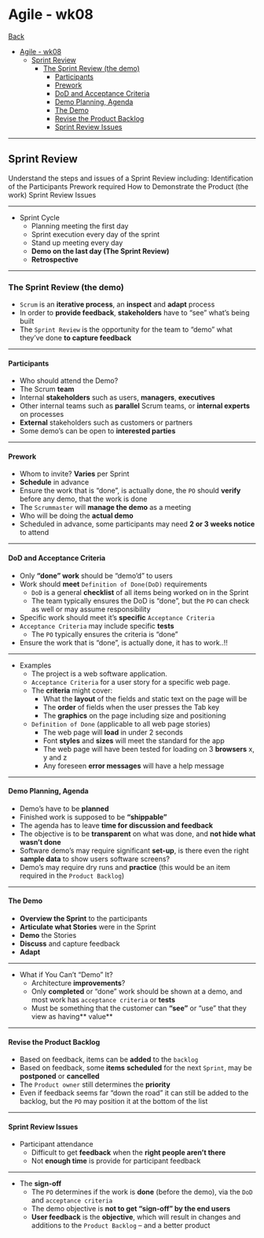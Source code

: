 # Agile - wk08

[Back](../agile.md)

- [Agile - wk08](#agile---wk08)
  - [Sprint Review](#sprint-review)
    - [The Sprint Review (the demo)](#the-sprint-review-the-demo)
      - [Participants](#participants)
      - [Prework](#prework)
      - [DoD and Acceptance Criteria](#dod-and-acceptance-criteria)
      - [Demo Planning, Agenda](#demo-planning-agenda)
      - [The Demo](#the-demo)
      - [Revise the Product Backlog](#revise-the-product-backlog)
      - [Sprint Review Issues](#sprint-review-issues)

---

## Sprint Review

Understand the steps and issues of a Sprint Review including:
Identification of the Participants
Prework required
How to Demonstrate the Product (the work)
Sprint Review Issues

---

- Sprint Cycle
  - Planning meeting the first day
  - Sprint execution every day of the sprint
  - Stand up meeting every day
  - **Demo on the last day (The Sprint Review)**
  - **Retrospective**

---

### The Sprint Review (the demo)

- `Scrum` is an **iterative process**, an **inspect** and **adapt** process
- In order to **provide feedback**, **stakeholders** have to “see” what’s being built
- The `Sprint Review` is the opportunity for the team to “demo” what they’ve done **to capture feedback**

---

#### Participants

- Who should attend the Demo?
- The Scrum **team**
- Internal **stakeholders** such as users, **managers**, **executives**
- Other internal teams such as **parallel** Scrum teams, or **internal experts** on processes
- **External** stakeholders such as customers or partners
- Some demo’s can be open to **interested parties**

---

#### Prework

- Whom to invite? **Varies** per Sprint
- **Schedule** in advance
- Ensure the work that is “done”, is actually done, the `PO` should **verify** before any demo, that the work is done
- The `Scrummaster` will **manage the demo** as a meeting
- Who will be doing the **actual demo**
- Scheduled in advance, some participants may need **2 or 3 weeks notice** to attend

---

#### DoD and Acceptance Criteria

- Only **“done” work** should be “demo’d” to users
- Work should **meet** `Definition of Done(DoD)` requirements
  - `DoD` is a general **checklist** of all items being worked on in the Sprint
  - The team typically ensures the DoD is “done”, but the `PO` can check as well or may assume responsibility
- Specific work should meet it’s **specific** `Acceptance Criteria`
- `Acceptance Criteria` may include specific **tests**
  - The `PO` typically ensures the criteria is “done”
- Ensure the work that is “done”, is actually done, it has to work..!!

---

- Examples
  - The project is a web software application.
  - `Acceptance Criteria` for a user story for a specific web page.
  - The **criteria** might cover:
    - What the **layout** of the fields and static text on the page will be
    - The **order** of fields when the user presses the Tab key
    - The **graphics** on the page including size and positioning
  - `Definition of Done` (applicable to all web page stories)
    - The web page will **load** in under 2 seconds
    - Font **styles** and **sizes** will meet the standard for the app
    - The web page will have been tested for loading on 3 **browsers** x, y and z
    - Any foreseen **error messages** will have a help message

---

#### Demo Planning, Agenda

- Demo’s have to be **planned**
- Finished work is supposed to be **“shippable”**
- The agenda has to leave **time for discussion and feedback**
- The objective is to be **transparent** on what was done, and **not hide what wasn’t done**
- Software demo’s may require significant **set-up**, is there even the right **sample data** to show users software screens?
- Demo’s may require dry runs and **practice** (this would be an item required in the `Product Backlog`)

---

#### The Demo

- **Overview the Sprint** to the participants
- **Articulate what Stories** were in the Sprint
- **Demo** the Stories
- **Discuss** and capture feedback
- **Adapt**

---

- What if You Can’t “Demo” It?
  - Architecture **improvements**?
  - Only **completed** or “done” work should be shown at a demo, and most work has `acceptance criteria` or **tests**
  - Must be something that the customer can **“see”** or “use” that they view as having** value**

---

#### Revise the Product Backlog

- Based on feedback, items can be **added** to the `backlog`
- Based on feedback, some **items** **scheduled** for the next `Sprint`, may be **postponed** or **cancelled**
- The `Product owner` still determines the **priority**
- Even if feedback seems far “down the road” it can still be added to the backlog, but the `PO` may position it at the bottom of the list

---

#### Sprint Review Issues

- Participant attendance
  - Difficult to get **feedback** when the **right people aren’t there**
  - Not **enough time** is provide for participant feedback

---

- The **sign-off**
  - The `PO` determines if the work is **done** (before the demo), via the `DoD` and `acceptance criteria`
  - The demo objective is **not to get “sign-off” by the end users**
  - **User feedback** is the **objective**, which will result in changes and additions to the `Product Backlog` – and a better product
